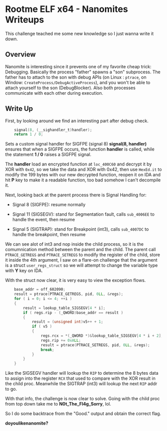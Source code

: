 # Rootme ELF x64 - Nanomites Writeups


This challenge teached me some new knowledge so I just wanna write it down.

<!--more-->
## Overview
Nanomite is interesting since it prevents one of my favorite cheap trick: Debugging. Basically the process "father" spawns a "son" subprocess. The father has to attach to the son with debug APIs (on Linux : `ptrace`, on Window: `CreateProcess/DebugActiveProcess`), and you won't be able to attach yourself to the son (DebugBlocker). Also both processes communicate with each other during execution.

## Write Up
First, by looking around we find an interesting part after debug check.

```C
    signal(8, (__sighandler_t)handler);
    return 1 / 0;
```

Sets a custom signal handler for SIGFPE (signal 8)
**signal(8, handler)** ensures that when a SIGFPE occurs, the function **handler** is called, while the statement **1 / 0** raises a SIGFPE signal.

The **handler** load an encrypted function at `loc_400C60` and decrypt it by XOR with `0x42`, so we take the data and XOR with 0x42, then use `HexEd.it` to modify the 199 bytes with our new decrypted function, reopen it on IDA and hit **P** key to make it a readable function, too bad somehow I can't decompile it.

Next, looking back at the parent process there is Signal Handling for:

* Signal 8 (SIGFPE): resume normally

* Signal 11 (SIGSEGV): stand for Segmentation fault, calls `sub_4006EE` to handle the event, then resume

* Signal 5 (SIGTRAP): stand for Breakpoint (int3), calls `sub_4007DC` to handle the breakpoint, then resume

We can see alot of int3 and nop inside the child process, so it is the comumnication method between the parent and the child. The parent call `PTRACE_GETREGS` and `PTRACE_SETREGS` to modify the register of the child, store it inside the 4th argument, I saw on a flare-on challenge that the argument is a struct `user_regs_struct` so we will attempt to change the variable type with **Y** key on IDA.

With the struct now clear, it is very easy to view the exception flows.

```C
    base_addr = off_602090;
    result = ptrace(PTRACE_GETREGS, pid, 0LL, &regs);
    for ( i = 0; i <= 4; ++i )
    {
        result = lookup_table_SIGSEGV[4 * i];
        if ( regs.rip - (_QWORD)base_addr == result )
        {
            result = (unsigned int)v5++ + 1;
            if ( v5 )
            {
                regs.rcx = *(_QWORD *)&lookup_table_SIGSEGV[4 * i + 2];
                regs.rip += 0xALL;
                result = ptrace(PTRACE_SETREGS, pid, 0LL, &regs);
                break;
            }
        }
    }
```

Like the SIGSEGV handler will lookup the `RIP` to determine the 8 bytes data to assign into the register `RCX` that used to compare with the XOR result in the child proc. Meanwhile the SIGTRAP (int3) will lookup the next `RIP` addr to go. 

With that info, the challenge is now clear to solve. Going with the child proc from top down take me to **N0t_The_Fl4g_Sorry**, lol.

So I do some backtrace from the "Good." output and obtain the correct flag.

**doyoulikenanomite?**
